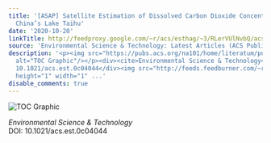 ```yaml
---
title: '[ASAP] Satellite Estimation of Dissolved Carbon Dioxide Concentrations in
  China’s Lake Taihu'
date: '2020-10-20'
linkTitle: http://feedproxy.google.com/~r/acs/esthag/~3/RLerVUlNvbQ/acs.est.0c04044
source: 'Environmental Science & Technology: Latest Articles (ACS Publications)'
description: '<p><img src="https://pubs.acs.org/na101/home/literatum/publisher/achs/journals/content/esthag/0/esthag.ahead-of-print/acs.est.0c04044/20201020/images/medium/es0c04044_0008.gif"
  alt="TOC Graphic"/></p><div><cite>Environmental Science & Technology</cite></div><div>DOI:
  10.1021/acs.est.0c04044</div><img src="http://feeds.feedburner.com/~r/acs/esthag/~4/RLerVUlNvbQ"
  height="1" width="1" ...'
disable_comments: true
---
```

<p><img src="https://pubs.acs.org/na101/home/literatum/publisher/achs/journals/content/esthag/0/esthag.ahead-of-print/acs.est.0c04044/20201020/images/medium/es0c04044_0008.gif" alt="TOC Graphic"/></p><div><cite>Environmental Science & Technology</cite></div><div>DOI: 10.1021/acs.est.0c04044</div><img src="http://feeds.feedburner.com/~r/acs/esthag/~4/RLerVUlNvbQ" height="1" width="1" ...